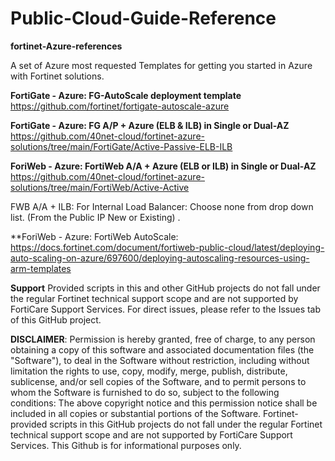 # Public-Cloud-Guide-Reference

**fortinet-Azure-references**

A set of Azure most requested Templates for getting you started in Azure with Fortinet solutions.

**FortiGate - Azure: FG-AutoScale deployment template**
https://github.com/fortinet/fortigate-autoscale-azure


**FortiGate - Azure: FG A/P + Azure (ELB & ILB) in Single or Dual-AZ**
https://github.com/40net-cloud/fortinet-azure-solutions/tree/main/FortiGate/Active-Passive-ELB-ILB

**ForiWeb - Azure: FortiWeb A/A + Azure (ELB or ILB) in Single or Dual-AZ**
https://github.com/40net-cloud/fortinet-azure-solutions/tree/main/FortiWeb/Active-Active

FWB A/A + ILB:  For Internal Load Balancer: Choose none from drop down list. (From the Public IP New or Existing) .


**ForiWeb - Azure: FortiWeb AutoScale:
https://docs.fortinet.com/document/fortiweb-public-cloud/latest/deploying-auto-scaling-on-azure/697600/deploying-autoscaling-resources-using-arm-templates



**Support**
Provided scripts in this and other GitHub projects do not fall under the regular Fortinet technical support scope and are not supported by FortiCare Support Services. For direct issues, please refer to the Issues tab of this GitHub project.

**DISCLAIMER**: 
Permission is hereby granted, free of charge, to any person obtaining a copy of this software and associated documentation files (the "Software"), to deal in the Software without restriction, including without limitation the rights to use, copy, modify, merge, publish, distribute, sublicense, and/or sell copies of the Software, and to permit persons to whom the Software is furnished to do so, subject to the following conditions:
The above copyright notice and this permission notice shall be included in all copies or substantial portions of the Software.
Fortinet-provided scripts in this  GitHub projects do not fall under the regular Fortinet technical support scope and are not supported by FortiCare Support Services.
This Github is for informational purposes only. 




